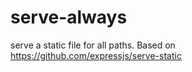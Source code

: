 # serve-always
serve a static file for all paths. Based on https://github.com/expressjs/serve-static

